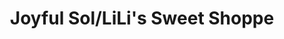 ---
title: "Joyful Sol/LiLi's Sweet Shoppe"
url: /cleburne/joyful-sol-lilis-sweet-shoppe/
shop: confectionery
---